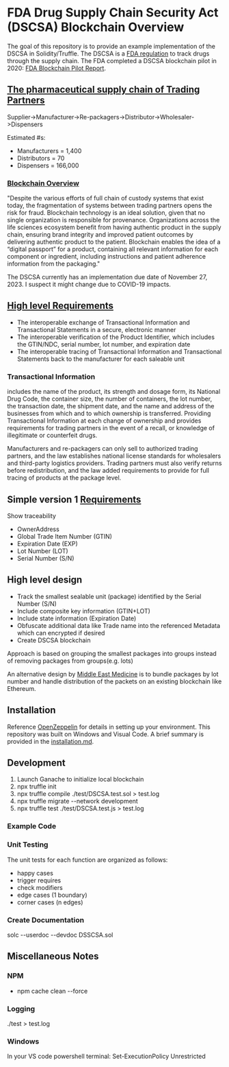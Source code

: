 # FDA Drug Supply Chain Security Act (DSCSA) Blockchain Overview

The goal of this repository is to provide an example implementation of the DSCSA in Solidity/Truffle.  The DSCSA is a [FDA regulation](https://www.fda.gov/drugs/drug-supply-chain-security-act-dscsa/drug-supply-chain-security-act-law-and-policies) to track drugs through the supply chain.  The FDA completed a DSCSA blockchain pilot in 2020: [FDA Blockchain Pilot Report](https://www.ibm.com/downloads/cas/9V2LRYG5).

## [The pharmaceutical supply chain of Trading Partners](https://hbr.org/2020/05/building-a-transparent-supply-chain)

Supplier->Manufacturer->Re-packagers->Distributor->Wholesaler->Dispensers

Estimated #s:

- Manufacturers = 1,400
- Distributors  = 70
- Dispensers    = 166,000

### [Blockchain Overview](https://www.accenture.com/_acnmedia/pdf-71/accenture_blockchain_innovations_life_sciences.pdf)

"Despite the various efforts of full chain of custody systems that exist today, the fragmentation of systems between trading partners opens the risk for fraud. Blockchain technology is an ideal solution, given that no single organization is responsible for provenance. Organizations across the life sciences ecosystem benefit from having authentic product in the supply chain, ensuring brand integrity and improved patient outcomes by delivering authentic product to the patient. Blockchain enables the idea of a “digital passport” for a product, containing all relevant information for each component or ingredient, including instructions and patient adherence information from the packaging."

The DSCSA currently has an implementation due date of November 27, 2023.  I suspect it might change due to COVID-19 impacts.

## [High level Requirements](https://www.pharmexec.com/view/what-you-need-know-about-drug-supply-chain-security-act)

- The interoperable exchange of Transactional Information and Transactional Statements in a secure, electronic manner
- The interoperable verification of the Product Identifier, which includes the GTIN/NDC, serial number, lot number, and expiration date
- The interoperable tracing of Transactional Information and Transactional Statements back to the manufacturer for each saleable unit

### Transactional Information

includes the name of the product, its strength and dosage form, its National Drug Code, the container size, the number of containers, the lot number, the transaction date, the shipment date, and the name and address of the businesses from which and to which ownership is transferred. Providing Transactional Information at each change of ownership and provides requirements for trading partners in the event of a recall, or knowledge of illegitimate or counterfeit drugs.

Manufacturers and re-packagers can only sell to authorized trading partners, and the law establishes national license standards for wholesalers and third-party logistics providers. Trading partners must also verify returns before redistribution, and the law added requirements to provide for full tracing of products at the package level.

## Simple version 1 [Requirements](https://pmg-production.s3.amazonaws.com/2020/HCP/Files/HCP2018_Serialization_NODATE.pdf)

Show traceability

- OwnerAddress
- Global Trade Item Number (GTIN)
- Expiration Date (EXP)
- Lot Number (LOT)
- Serial Number (S/N)

## High level design

- Track the smallest sealable unit (package) identified by the Serial Number (S/N)
- Include composite key information (GTIN+LOT)
- Include state information (Expiration Date)
- Obfuscate additional data like Trade name into the referenced Metadata which can encrypted if desired
- Create DSCSA blockchain

Approach is based on grouping the smallest packages into groups instead of removing packages from groups(e.g. lots)

An alternative design by [Middle East Medicine](https://www.middleeastmedicalportal.com/a-blockchain-based-approach-for-drug-traceability-in-healthcare-supply-chain/) is to bundle packages by lot number and handle distribution of the packets on an existing blockchain like Ethereum.

## Installation

Reference [OpenZeppelin](https://docs.openzeppelin.com/learn/) for details in setting up your environment. This repository was built on Windows and Visual Code.  A brief summary is provided in the [installation.md](https://github.com/Sun2Money/DSCSA/blob/main/installation.md).

## Development

1. Launch Ganache to initialize local blockchain
2. npx truffle init
3. npx truffle compile ./test/DSCSA.test.sol > test.log
4. npx truffle migrate --network development
5. npx truffle test ./test/DSCSA.test.js > test.log

### Example Code

### Unit Testing

The unit tests for each function are organized as follows:

- happy cases
- trigger requires
- check modifiers
- edge cases (1 boundary)
- corner cases (n edges)

### Create Documentation

solc --userdoc --devdoc DSSCSA.sol

## Miscellaneous Notes

### NPM

- npm cache clean --force

### Logging

./test > test.log

### Windows

In your VS code powershell terminal: Set-ExecutionPolicy Unrestricted
